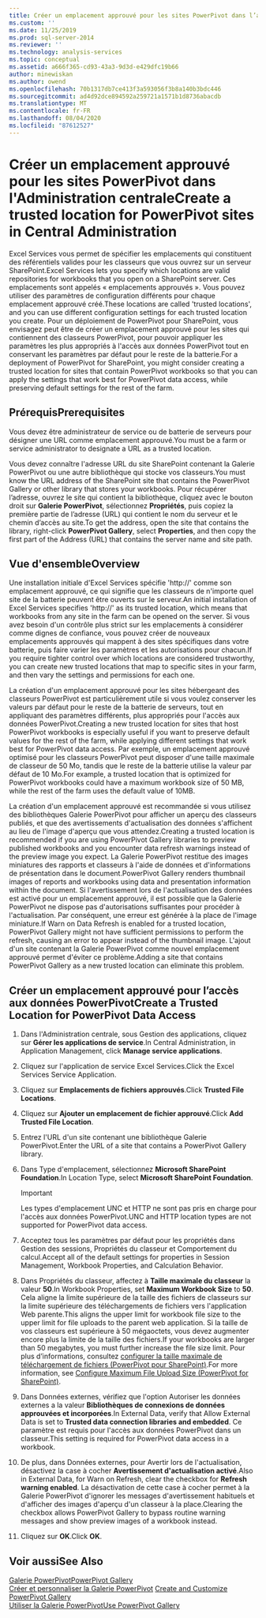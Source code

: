 ```yaml
---
title: Créer un emplacement approuvé pour les sites PowerPivot dans l’administration centrale | Microsoft Docs
ms.custom: ''
ms.date: 11/25/2019
ms.prod: sql-server-2014
ms.reviewer: ''
ms.technology: analysis-services
ms.topic: conceptual
ms.assetid: a666f365-cd93-43a3-9d3d-e429dfc19b66
author: minewiskan
ms.author: owend
ms.openlocfilehash: 70b1317db7ce413f3a593056f3b8a140b3bdc446
ms.sourcegitcommit: ad4d92dce894592a259721a1571b1d8736abacdb
ms.translationtype: MT
ms.contentlocale: fr-FR
ms.lasthandoff: 08/04/2020
ms.locfileid: "87612527"
---
```

# <a name="create-a-trusted-location-for-powerpivot-sites-in-central-administration"></a><span data-ttu-id="10004-102">Créer un emplacement approuvé pour les sites PowerPivot dans l'Administration centrale</span><span class="sxs-lookup"><span data-stu-id="10004-102">Create a trusted location for PowerPivot sites in Central Administration</span></span>
  <span data-ttu-id="10004-103">Excel Services vous permet de spécifier les emplacements qui constituent des référentiels valides pour les classeurs que vous ouvrez sur un serveur SharePoint.</span><span class="sxs-lookup"><span data-stu-id="10004-103">Excel Services lets you specify which locations are valid repositories for workbooks that you open on a SharePoint server.</span></span> <span data-ttu-id="10004-104">Ces emplacements sont appelés « emplacements approuvés ». Vous pouvez utiliser des paramètres de configuration différents pour chaque emplacement approuvé créé.</span><span class="sxs-lookup"><span data-stu-id="10004-104">These locations are called 'trusted locations', and you can use different configuration settings for each trusted location you create.</span></span> <span data-ttu-id="10004-105">Pour un déploiement de PowerPivot pour SharePoint, vous envisagez peut être de créer un emplacement approuvé pour les sites qui contiennent des classeurs PowerPivot, pour pouvoir appliquer les paramètres les plus appropriés à l'accès aux données PowerPivot tout en conservant les paramètres par défaut pour le reste de la batterie.</span><span class="sxs-lookup"><span data-stu-id="10004-105">For a deployment of PowerPivot for SharePoint, you might consider creating a trusted location for sites that contain PowerPivot workbooks so that you can apply the settings that work best for PowerPivot data access, while preserving default settings for the rest of the farm.</span></span>  
  
  
  
## <a name="prerequisites"></a><span data-ttu-id="10004-106">Prérequis</span><span class="sxs-lookup"><span data-stu-id="10004-106">Prerequisites</span></span>  
 <span data-ttu-id="10004-107">Vous devez être administrateur de service ou de batterie de serveurs pour désigner une URL comme emplacement approuvé.</span><span class="sxs-lookup"><span data-stu-id="10004-107">You must be a farm or service administrator to designate a URL as a trusted location.</span></span>  
  
 <span data-ttu-id="10004-108">Vous devez connaître l'adresse URL du site SharePoint contenant la Galerie PowerPivot ou une autre bibliothèque qui stocke vos classeurs.</span><span class="sxs-lookup"><span data-stu-id="10004-108">You must know the URL address of the SharePoint site that contains the PowerPivot Gallery or other library that stores your workbooks.</span></span> <span data-ttu-id="10004-109">Pour récupérer l’adresse, ouvrez le site qui contient la bibliothèque, cliquez avec le bouton droit sur **Galerie PowerPivot**, sélectionnez **Propriétés**, puis copiez la première partie de l’adresse (URL) qui contient le nom du serveur et le chemin d’accès au site.</span><span class="sxs-lookup"><span data-stu-id="10004-109">To get the address, open the site that contains the library, right-click **PowerPivot Gallery**, select **Properties**, and then copy the first part of the Address (URL) that contains the server name and site path.</span></span>  
  
##  <a name="overview"></a><a name="overview"></a> <span data-ttu-id="10004-110">Vue d'ensemble</span><span class="sxs-lookup"><span data-stu-id="10004-110">Overview</span></span>  
 <span data-ttu-id="10004-111">Une installation initiale d'Excel Services spécifie 'http://' comme son emplacement approuvé, ce qui signifie que les classeurs de n'importe quel site de la batterie peuvent être ouverts sur le serveur.</span><span class="sxs-lookup"><span data-stu-id="10004-111">An initial installation of Excel Services specifies 'http://' as its trusted location, which means that workbooks from any site in the farm can be opened on the server.</span></span> <span data-ttu-id="10004-112">Si vous avez besoin d'un contrôle plus strict sur les emplacements à considérer comme dignes de confiance, vous pouvez créer de nouveaux emplacements approuvés qui mappent à des sites spécifiques dans votre batterie, puis faire varier les paramètres et les autorisations pour chacun.</span><span class="sxs-lookup"><span data-stu-id="10004-112">If you require tighter control over which locations are considered trustworthy, you can create new trusted locations that map to specific sites in your farm, and then vary the settings and permissions for each one.</span></span>  
  
 <span data-ttu-id="10004-113">La création d'un emplacement approuvé pour les sites hébergeant des classeurs PowerPivot est particulièrement utile si vous voulez conserver les valeurs par défaut pour le reste de la batterie de serveurs, tout en appliquant des paramètres différents, plus appropriés pour l'accès aux données PowerPivot.</span><span class="sxs-lookup"><span data-stu-id="10004-113">Creating a new trusted location for sites that host PowerPivot workbooks is especially useful if you want to preserve default values for the rest of the farm, while applying different settings that work best for PowerPivot data access.</span></span> <span data-ttu-id="10004-114">Par exemple, un emplacement approuvé optimisé pour les classeurs PowerPivot peut disposer d'une taille maximale de classeur de 50 Mo, tandis que le reste de la batterie utilise la valeur par défaut de 10 Mo.</span><span class="sxs-lookup"><span data-stu-id="10004-114">For example, a trusted location that is optimized for PowerPivot workbooks could have a maximum workbook size of 50 MB, while the rest of the farm uses the default value of 10MB.</span></span>  
  
 <span data-ttu-id="10004-115">La création d'un emplacement approuvé est recommandée si vous utilisez des bibliothèques Galerie PowerPivot pour afficher un aperçu des classeurs publiés, et que des avertissements d'actualisation des données s'affichent au lieu de l'image d'aperçu que vous attendez.</span><span class="sxs-lookup"><span data-stu-id="10004-115">Creating a trusted location is recommended if you are using PowerPivot Gallery libraries to preview published workbooks and you encounter data refresh warnings instead of the preview image you expect.</span></span> <span data-ttu-id="10004-116">La Galerie PowerPivot restitue des images miniatures des rapports et classeurs à l'aide de données et d'informations de présentation dans le document.</span><span class="sxs-lookup"><span data-stu-id="10004-116">PowerPivot Gallery renders thumbnail images of reports and workbooks using data and presentation information within the document.</span></span> <span data-ttu-id="10004-117">Si l'avertissement lors de l'actualisation des données est activé pour un emplacement approuvé, il est possible que la Galerie PowerPivot ne dispose pas d'autorisations suffisantes pour procéder à l'actualisation. Par conséquent, une erreur est générée à la place de l'image miniature.</span><span class="sxs-lookup"><span data-stu-id="10004-117">If Warn on Data Refresh is enabled for a trusted location, PowerPivot Gallery might not have sufficient permissions to perform the refresh, causing an error to appear instead of the thumbnail image.</span></span> <span data-ttu-id="10004-118">L'ajout d'un site contenant la Galerie PowerPivot comme nouvel emplacement approuvé permet d'éviter ce problème.</span><span class="sxs-lookup"><span data-stu-id="10004-118">Adding a site that contains PowerPivot Gallery as a new trusted location can eliminate this problem.</span></span>  
  
##  <a name="create-a-trusted-location-for-powerpivot-data-access"></a><a name="create"></a><span data-ttu-id="10004-119">Créer un emplacement approuvé pour l’accès aux données PowerPivot</span><span class="sxs-lookup"><span data-stu-id="10004-119">Create a Trusted Location for PowerPivot Data Access</span></span>  
  
1.  <span data-ttu-id="10004-120">Dans l'Administration centrale, sous Gestion des applications, cliquez sur **Gérer les applications de service**.</span><span class="sxs-lookup"><span data-stu-id="10004-120">In Central Administration, in Application Management, click **Manage service applications**.</span></span>  
  
2.  <span data-ttu-id="10004-121">Cliquez sur l'application de service Excel Services.</span><span class="sxs-lookup"><span data-stu-id="10004-121">Click the Excel Services Service Application.</span></span>  
  
3.  <span data-ttu-id="10004-122">Cliquez sur **Emplacements de fichiers approuvés**.</span><span class="sxs-lookup"><span data-stu-id="10004-122">Click **Trusted File Locations**.</span></span>  
  
4.  <span data-ttu-id="10004-123">Cliquez sur **Ajouter un emplacement de fichier approuvé**.</span><span class="sxs-lookup"><span data-stu-id="10004-123">Click **Add Trusted File Location**.</span></span>  
  
5.  <span data-ttu-id="10004-124">Entrez l'URL d'un site contenant une bibliothèque Galerie PowerPivot.</span><span class="sxs-lookup"><span data-stu-id="10004-124">Enter the URL of a site that contains a PowerPivot Gallery library.</span></span>  
  
6.  <span data-ttu-id="10004-125">Dans Type d'emplacement, sélectionnez **Microsoft SharePoint Foundation**.</span><span class="sxs-lookup"><span data-stu-id="10004-125">In Location Type, select **Microsoft SharePoint Foundation**.</span></span>  
  
    > [!IMPORTANT]  
    >  <span data-ttu-id="10004-126">Les types d'emplacement UNC et HTTP ne sont pas pris en charge pour l'accès aux données PowerPivot.</span><span class="sxs-lookup"><span data-stu-id="10004-126">UNC and HTTP location types are not supported for PowerPivot data access.</span></span>  
  
7.  <span data-ttu-id="10004-127">Acceptez tous les paramètres par défaut pour les propriétés dans Gestion des sessions, Propriétés du classeur et Comportement du calcul.</span><span class="sxs-lookup"><span data-stu-id="10004-127">Accept all of the default settings for properties in Session Management, Workbook Properties, and Calculation Behavior.</span></span>  
  
8.  <span data-ttu-id="10004-128">Dans Propriétés du classeur, affectez à **Taille maximale du classeur** la valeur **50**.</span><span class="sxs-lookup"><span data-stu-id="10004-128">In Workbook Properties, set **Maximum Workbook Size** to **50**.</span></span> <span data-ttu-id="10004-129">Cela aligne la limite supérieure de la taille des fichiers de classeurs sur la limite supérieure des téléchargements de fichiers vers l'application Web parente.</span><span class="sxs-lookup"><span data-stu-id="10004-129">This aligns the upper limit for workbook file size to the upper limit for file uploads to the parent web application.</span></span> <span data-ttu-id="10004-130">Si la taille de vos classeurs est supérieure à 50 mégaoctets, vous devez augmenter encore plus la limite de la taille des fichiers.</span><span class="sxs-lookup"><span data-stu-id="10004-130">If your workbooks are larger than 50 megabytes, you must further increase the file size limit.</span></span> <span data-ttu-id="10004-131">Pour plus d’informations, consultez [configurer la taille maximale de téléchargement de fichiers &#40;PowerPivot pour SharePoint&#41;](configure-maximum-file-upload-size-power-pivot-for-sharepoint.md).</span><span class="sxs-lookup"><span data-stu-id="10004-131">For more information, see [Configure Maximum File Upload Size &#40;PowerPivot for SharePoint&#41;](configure-maximum-file-upload-size-power-pivot-for-sharepoint.md).</span></span>  
  
9. <span data-ttu-id="10004-132">Dans Données externes, vérifiez que l'option Autoriser les données externes a la valeur **Bibliothèques de connexions de données approuvées et incorporées**.</span><span class="sxs-lookup"><span data-stu-id="10004-132">In External Data, verify that Allow External Data is set to **Trusted data connection libraries and embedded**.</span></span> <span data-ttu-id="10004-133">Ce paramètre est requis pour l'accès aux données PowerPivot dans un classeur.</span><span class="sxs-lookup"><span data-stu-id="10004-133">This setting is required for PowerPivot data access in a workbook.</span></span>  
  
10. <span data-ttu-id="10004-134">De plus, dans Données externes, pour Avertir lors de l'actualisation, désactivez la case à cocher **Avertissement d'actualisation activé**.</span><span class="sxs-lookup"><span data-stu-id="10004-134">Also in External Data, for Warn on Refresh, clear the checkbox for **Refresh warning enabled**.</span></span> <span data-ttu-id="10004-135">La désactivation de cette case à cocher permet à la Galerie PowerPivot d'ignorer les messages d'avertissement habituels et d'afficher des images d'aperçu d'un classeur à la place.</span><span class="sxs-lookup"><span data-stu-id="10004-135">Clearing the checkbox allows PowerPivot Gallery to bypass routine warning messages and show preview images of a workbook instead.</span></span>  
  
11. <span data-ttu-id="10004-136">Cliquez sur **OK**.</span><span class="sxs-lookup"><span data-stu-id="10004-136">Click **OK**.</span></span>  
  
## <a name="see-also"></a><span data-ttu-id="10004-137">Voir aussi</span><span class="sxs-lookup"><span data-stu-id="10004-137">See Also</span></span>  
 [<span data-ttu-id="10004-138">Galerie PowerPivot</span><span class="sxs-lookup"><span data-stu-id="10004-138">PowerPivot Gallery</span></span>](../../index.yml)  
 <span data-ttu-id="10004-139">[Créer et personnaliser la Galerie PowerPivot](create-and-customize-power-pivot-gallery.md) </span><span class="sxs-lookup"><span data-stu-id="10004-139">[Create and Customize PowerPivot Gallery](create-and-customize-power-pivot-gallery.md) </span></span>  
 [<span data-ttu-id="10004-140">Utiliser la Galerie PowerPivot</span><span class="sxs-lookup"><span data-stu-id="10004-140">Use PowerPivot Gallery</span></span>](use-power-pivot-gallery.md)  
  
  
